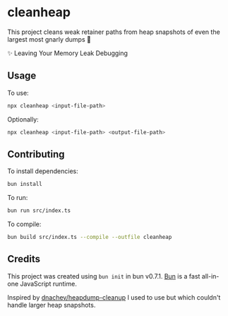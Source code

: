 # cleanheap

This project cleans weak retainer paths from heap snapshots of even the largest most gnarly dumps 💩

✨ Leaving Your Memory Leak Debugging

## Usage

To use:

```bash
npx cleanheap <input-file-path>
```

Optionally:

```bash
npx cleanheap <input-file-path> <output-file-path>
```

## Contributing

To install dependencies:

```bash
bun install
```

To run:

```bash
bun run src/index.ts
```

To compile:

```bash
bun build src/index.ts --compile --outfile cleanheap
```

## Credits

This project was created using `bun init` in bun v0.7.1. [Bun](https://bun.sh) is a fast all-in-one JavaScript runtime.

Inspired by [dnachev/heapdump-cleanup](https://github.com/dnachev/heapdump-cleanup) I used to use but which couldn't
handle larger heap snapshots.